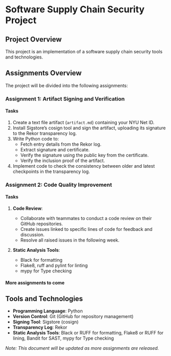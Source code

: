 # Software Supply Chain Security Project

## Project Overview
This project is an implementation of a software supply chain security tools and technologies.

## Assignments Overview
The project will be divided into the following assignments:

### Assignment 1: Artifact Signing and Verification
#### Tasks
1. Create a text file artifact (`artifact.md`) containing your NYU Net ID.
2. Install Sigstore’s cosign tool and sign the artifact, uploading its signature to the Rekor transparency log.
3. Write Python code to:
   - Fetch entry details from the Rekor log.
   - Extract signature and certificate.
   - Verify the signature using the public key from the certificate.
   - Verify the inclusion proof of the artifact.
4. Implement code to check the consistency between older and latest checkpoints in the transparency log.

### Assignment 2: Code Quality Improvement
#### Tasks
1. **Code Review**:
   - Collaborate with teammates to conduct a code review on their GitHub repositories.
   - Create issues linked to specific lines of code for feedback and discussion.
   - Resolve all raised issues in the following week.
   
2. **Static Analysis Tools**:
   - Black for formatting
   - Flake8, ruff and pylint for linting
   - mypy for Type checking

#### More assignments to come

## Tools and Technologies
- **Programming Language**: Python
- **Version Control**: Git (GitHub for repository management)
- **Signing Tool**: Sigstore (cosign)
- **Transparency Log**: Rekor
- **Static Analysis Tools**: Black or RUFF for formatting, Flake8 or RUFF for lining, Bandit for SAST, mypy for Type checking

*Note: This document will be updated as more assignments are released.*
